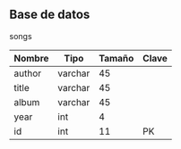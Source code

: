 ## Base de datos

songs 

| Nombre | Tipo |  Tamaño  | Clave   |
|--------|-------------|----|------|
| author | varchar | 45 |
| title  | varchar | 45 |
| album  | varchar | 45 |
| year   | int      | 4  |
| id     | int     | 11 |  PK |